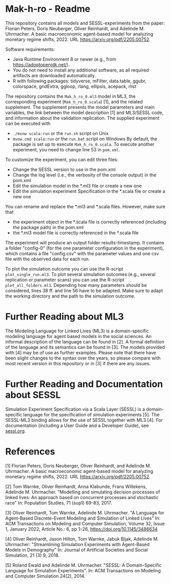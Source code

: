# Mak-h-ro - Readme #

This repository contains all models and SESSL-experiments from the paper:
Florian Peters, Doris Neuberger, Oliver Reinhardt, and Adelinde M. Uhrmacher. A basic macroeconomic agent-based model for analyzing monetary regime shifts, 2022. URL https://arxiv.org/pdf/2205.00752.

Software requirements:

* Java Runtime Environment 8 or newer (e.g., from https://adoptopenjdk.net/).
* You do not need to install any additional software, as all required artifacts are downloaded automatically.
* R with following packages: tidyverse, mFilter, data.table, ggubr, colorspace, gridExtra, ggloop, rlang, ellipsis, acepack, rlist

The repository contains the `Mak_h_ro_0.ml3` model in ML3, the corresponding experiment (`Mak_h_ro_0.scala`) [1], and the related supplement. The supplement presents the model parameters and main variables, the link between the model description [1] and ML3/SESSL code, and information about the validation replication.
The supplied experiment can be executed with
* `./mvnw scala:run` or the `run.sh` script on Unix
* `mvnw.cmd scala:run` or the `run.bat` script on Windows
By default, the package is set up to execute `Mak_h_ro_0.scala`. To execute another experiment, you need to change line 53 in `pom.xml`.

To customize the experiment, you can edit three files:
* Change the SESSL version to use in the pom.xml
* Change the log level (i.e., the verbosity of the console output) in the pom.xml
* Edit the simulation model in the *.ml3 file or create a new one
* Edit the simulation experiment Specification in the *.scala file or create a new one

You can rename and replace the *.ml3 and *.scala files. However, make sure that
* the experiment object in the *.scala file is correctly referenced (including the package path) in the pom.xml
* the *.ml3 model file is correctly referenced in the *.scala file

The experiment will produce an output folder results-timestamp. It contains a folder "config-0" (for the one parameter configuration in the experiment), which contains a file "config.csv" with the parameter values and one csv file with the observed data for each run.

To plot the simulation outcome you can use the R-script `plot_single_run.ml3`. 
To plot several simulation outcomes (e.g., several replication or parameter scans) you can use the R-script `plot_all_folders.ml3`. Depending how many parameters should be considered, lines 38 ff. and line 56 have to be adapted.
Make sure to adapt the working directory and the path to the simulation outcome.

# Further Reading about ML3

The Modeling Language for Linked Lives (ML3) is a domain-specific modeling language for agent based models in the social sciences. An informal description of the language can be found in [2]. A formal definition of the language and its semantics can be found in [3]. The models provided with [4] may be of use as further examples. Please note that there have been slight changes to the syntax over the years, so please compare with most recent version in this repository or in [3] if there are any issues.

# Further Reading and Documentation about SESSL

Simulation Experiment Specification via a Scala Layer (SESSL) is a domain-specific language for the specification of simulation experiments [5]. The SESSL-ML3 binding allows for the use of SESSL together with ML3 [4]. For documentation (including a User Guide and a Developer Guide), see [sessl.org](http://sessl.org/).

# References
[1] Florian Peters, Doris Neuberger, Oliver Reinhardt, and Adelinde M. Uhrmacher. A basic macroeconomic agent-based model for analyzing monetary regime shifts, 2022. URL https://arxiv.org/pdf/2205.00752.

[2] Tom Warnke, Oliver Reinhardt, Anna Klabunde, Frans Willekens, Adelinde M. Uhrmacher. "Modelling and simulating decision processes of linked lives: An approach based on concurrent processes and stochastic race" In: Population Studies, 71 (sup1) 69-83, 2017.

[3] Oliver Reinhardt, Tom Warnke, Adelinde M. Uhrmacher. "A Language for Agent-Based Discrete-Event Modeling and Simulation of Linked Lives" In: ACM Transactions on Modeling and Computer Simulation, Volume 32, Issue 1, January 2022, Article No.: 6, pp 1–26, https://doi.org/10.1145/3486634

[4] Oliver Reinhardt, Jason Hilton, Tom Warnke, Jabuk Bijak, Adelinde M. Uhrmacher: "Streamlining Simulation Experiments with Agent-Based Models in Demography" In: Journal of Artificial Societies and Social Simulation, 21 (3) 9, 2018.

[5] Roland Ewald and Adelinde M. Uhrmacher. "SESSL: A Domain-Specific Language for Simulation Experiments". In: ACM Transactions on Modeling and Computer Simulation 24(2), 2014.
